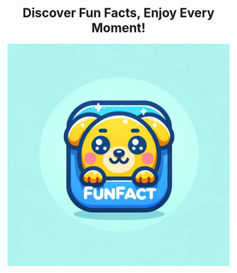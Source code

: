<center>

# **Discover Fun Facts, Enjoy Every Moment!**

<img src="./apps/web/public/funfact.webp" alt="FunFact Logo" />

</center>

